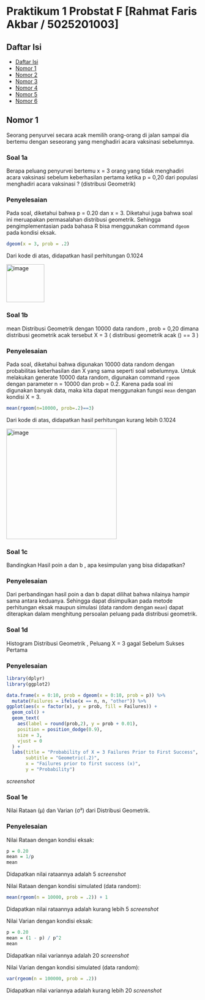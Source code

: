 # Praktikum 1 Probstat F [Rahmat Faris Akbar / 5025201003]

## Daftar Isi
* [Daftar Isi](#daftar-isi)
* [Nomor 1](#nomor-1)
* [Nomor 2](#nomor-2)
* [Nomor 3](#nomor-3)
* [Nomor 4](#nomor-4)
* [Nomor 5](#nomor-5)
* [Nomor 6](#nomor-6)

## Nomor 1
Seorang penyurvei secara acak memilih orang-orang di jalan sampai dia bertemu dengan
seseorang yang menghadiri acara vaksinasi sebelumnya.

### **Soal 1a**
Berapa peluang penyurvei bertemu x = 3 orang yang tidak menghadiri acara vaksinasi
sebelum keberhasilan pertama ketika p = 0,20 dari populasi menghadiri acara vaksinasi ?
(distribusi Geometrik)

### Penyelesaian
Pada soal, diketahui bahwa p = 0.20 dan x = 3. Diketahui juga bahwa soal ini meruapakan permasalahan distribusi geometrik. Sehingga pengimplementasian pada bahasa R bisa menggunakan command `dgeom` pada kondisi eksak.
```R
dgeom(x = 3, prob = .2)
```
Dari kode di atas, didapatkan hasil perhitungan 0.1024

<img width="99" alt="image" src="https://user-images.githubusercontent.com/99629909/162525950-8d90025d-66aa-4344-b6e9-3dc40d69c139.png">


### **Soal 1b**
mean Distribusi Geometrik dengan 10000 data random , prob = 0,20 dimana distribusi
geometrik acak tersebut X = 3 ( distribusi geometrik acak () == 3 )

### Penyelesaian
Pada soal, diketahui bahwa digunakan 10000 data random dengan probabilitas keberhasilan dan X yang sama seperti soal sebelumnya. Untuk melakukan generate 10000 data random, digunakan command `rgeom` dengan parameter n = 10000 dan prob = 0.2. Karena pada soal ini digunakan banyak data, maka kita dapat menggunakan fungsi `mean` dengan kondisi X = 3.
```R
mean(rgeom(n=10000, prob=.2)==3)
```
Dari kode di atas, didapatkan hasil perhitungan kurang lebih 0.1024

<img width="288" alt="image" src="https://user-images.githubusercontent.com/99629909/162526548-e35f8d1e-b478-4916-b175-668503e4d33c.png">


### **Soal 1c**
Bandingkan Hasil poin a dan b , apa kesimpulan yang bisa didapatkan?

### Penyelesaian
Dari perbandingan hasil poin a dan b dapat dilihat bahwa nilainya hampir sama antara keduanya. Sehingga dapat disimpulkan pada metode perhitungan eksak maupun simulasi (data random dengan `mean`) dapat diterapkan dalam menghitung persoalan peluang pada distribusi geometrik.


### **Soal 1d**
Histogram Distribusi Geometrik , Peluang X = 3 gagal Sebelum Sukses Pertama

### Penyelesaian
```R
library(dplyr)
library(ggplot2)

data.frame(x = 0:10, prob = dgeom(x = 0:10, prob = p)) %>%
  mutate(Failures = ifelse(x == n, n, "other")) %>%
ggplot(aes(x = factor(x), y = prob, fill = Failures)) +
  geom_col() +
  geom_text(
    aes(label = round(prob,2), y = prob + 0.01),
    position = position_dodge(0.9),
    size = 3,
    vjust = 0
  ) +
  labs(title = "Probability of X = 3 Failures Prior to First Success",
       subtitle = "Geometric(.2)",
       x = "Failures prior to first success (x)",
       y = "Probability")
```

*screenshot*


### **Soal 1e**
Nilai Rataan (μ) dan Varian (σ²) dari Distribusi Geometrik.

### Penyelesaian
Nilai Rataan dengan kondisi eksak:
```R
p = 0.20
mean = 1/p
mean
```
Didapatkan nilai rataannya adalah 5
*screenshot*


Nilai Rataan dengan kondisi simulated (data random):
```R
mean(rgeom(n = 10000, prob = .2)) + 1
```
Didapatkan nilai rataannya adalah kurang lebih 5
*screenshot*


Nilai Varian dengan kondisi eksak:
```R
p = 0.20
mean = (1 - p) / p^2
mean
```
Didapatkan nilai variannya adalah 20
*screenshot*


Nilai Varian dengan kondisi simulated (data random):
```R
var(rgeom(n = 100000, prob = .2))
```
Didapatkan nilai variannya adalah kurang lebih 20
*screenshot*
